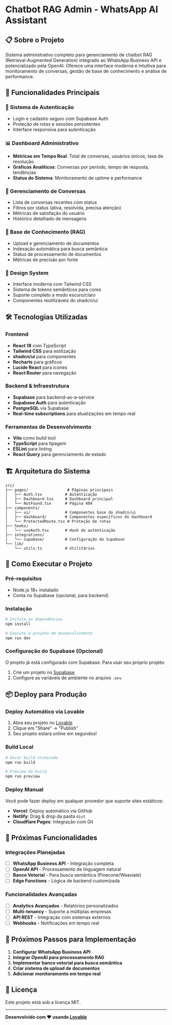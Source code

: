 # Chatbot RAG Admin - WhatsApp AI Assistant

## 📋 Sobre o Projeto

Sistema administrativo completo para gerenciamento de chatbot RAG (Retrieval-Augmented Generation) integrado ao WhatsApp Business API e potencializado pela OpenAI. Oferece uma interface moderna e intuitiva para monitoramento de conversas, gestão de base de conhecimento e análise de performance.

## 🚀 Funcionalidades Principais

### 🔐 Sistema de Autenticação
- Login e cadastro seguro com Supabase Auth
- Proteção de rotas e sessões persistentes
- Interface responsiva para autenticação

### 📊 Dashboard Administrativo
- **Métricas em Tempo Real**: Total de conversas, usuários únicos, taxa de resolução
- **Gráficos Analíticos**: Conversas por período, tempo de resposta, tendências
- **Status do Sistema**: Monitoramento de uptime e performance

### 💬 Gerenciamento de Conversas
- Lista de conversas recentes com status
- Filtros por status (ativa, resolvida, precisa atenção)
- Métricas de satisfação do usuário
- Histórico detalhado de mensagens

### 🧠 Base de Conhecimento (RAG)
- Upload e gerenciamento de documentos
- Indexação automática para busca semântica
- Status de processamento de documentos
- Métricas de precisão por fonte

### 🎨 Design System
- Interface moderna com Tailwind CSS
- Sistema de tokens semânticos para cores
- Suporte completo a modo escuro/claro
- Componentes reutilizáveis do shadcn/ui

## 🛠️ Tecnologias Utilizadas

### Frontend
- **React 18** com TypeScript
- **Tailwind CSS** para estilização
- **shadcn/ui** para componentes
- **Recharts** para gráficos
- **Lucide React** para ícones
- **React Router** para navegação

### Backend & Infraestrutura
- **Supabase** para backend-as-a-service
- **Supabase Auth** para autenticação
- **PostgreSQL** via Supabase
- **Real-time subscriptions** para atualizações em tempo real

### Ferramentas de Desenvolvimento
- **Vite** como build tool
- **TypeScript** para tipagem
- **ESLint** para linting
- **React Query** para gerenciamento de estado

## 🏗️ Arquitetura do Sistema

```
src/
├── pages/                 # Páginas principais
│   ├── Auth.tsx          # Autenticação
│   ├── Dashboard.tsx     # Dashboard principal
│   └── NotFound.tsx      # Página 404
├── components/
│   ├── ui/               # Componentes base do shadcn/ui
│   ├── dashboard/        # Componentes específicos do dashboard
│   └── ProtectedRoute.tsx # Proteção de rotas
├── hooks/
│   └── useAuth.tsx       # Hook de autenticação
├── integrations/
│   └── supabase/         # Configuração do Supabase
└── lib/
    └── utils.ts          # Utilitários
```

## 🚀 Como Executar o Projeto

### Pré-requisitos
- Node.js 18+ instalado
- Conta no Supabase (opcional, para backend)

### Instalação
```bash
# Instale as dependências
npm install

# Execute o projeto em desenvolvimento
npm run dev
```

### Configuração do Supabase (Opcional)
O projeto já está configurado com Supabase. Para usar seu próprio projeto:
1. Crie um projeto no [Supabase](https://supabase.com)
2. Configure as variáveis de ambiente no arquivo `.env`

## 📦 Deploy para Produção

### Deploy Automático via Lovable
1. Abra seu projeto no [Lovable](https://lovable.dev/projects/72de9d20-a5c9-465c-b0f3-84a77387bb0a)
2. Clique em "Share" -> "Publish"
3. Seu projeto estará online em segundos!

### Build Local
```bash
# Gerar build otimizado
npm run build

# Preview do build
npm run preview
```

### Deploy Manual
Você pode fazer deploy em qualquer provedor que suporte sites estáticos:
- **Vercel**: Deploy automático via GitHub
- **Netlify**: Drag & drop da pasta `dist`
- **Cloudflare Pages**: Integração com Git

## 🔮 Próximas Funcionalidades

### Integrações Planejadas
- [ ] **WhatsApp Business API** - Integração completa
- [ ] **OpenAI API** - Processamento de linguagem natural
- [ ] **Banco Vetorial** - Para busca semântica (Pinecone/Weaviate)
- [ ] **Edge Functions** - Lógica de backend customizada

### Funcionalidades Avançadas
- [ ] **Analytics Avançados** - Relatórios personalizados
- [ ] **Multi-tenancy** - Suporte a múltiplas empresas
- [ ] **API REST** - Integração com sistemas externos
- [ ] **Webhooks** - Notificações em tempo real

## 🎯 Próximos Passos para Implementação

1. **Configurar WhatsApp Business API**
2. **Integrar OpenAI para processamento RAG**
3. **Implementar banco vetorial para busca semântica**
4. **Criar sistema de upload de documentos**
5. **Adicionar monitoramento em tempo real**

## 📄 Licença

Este projeto está sob a licença MIT.

---

**Desenvolvido com ❤️ usando [Lovable](https://lovable.dev)**

